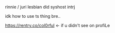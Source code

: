 rinnie / juri lesbian did syshost intrj

idk how to use ts thing bre..

https://rentry.co/col0rful
<- if u didn't see on profiLe
